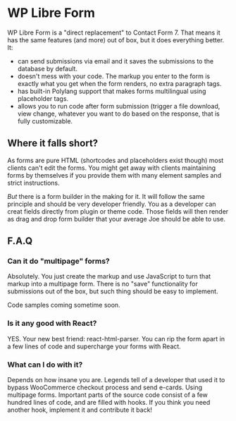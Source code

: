 # WP Libre Form
WP Libre Form is a "direct replacement" to Contact Form 7. That means it has the same features (and more) out of box, but it does everything better. It: 
* can send submissions via email and it saves the submissions to the database by default. 
* doesn't mess with your code. The markup you enter to the form is exactly what you get when the form renders, no extra paragraph tags. 
* has built-in Polylang support that makes forms multilingual using placeholder tags. 
* allows you to run code after form submission (trigger a file download, view change, whatever you want to do based on the response, that is fully customizable.  

## Where it falls short? 
As forms are pure HTML (shortcodes and placeholders exist though) most clients can't edit the forms. You might get away with clients maintaining forms by themselves if you provide them with many element samples and strict instructions. 

_But_ there is a form builder in the making for it. It will follow the same principle and should be very developer friendly. You as a developer can creat fields directly from plugin or theme code. Those fields will then render as drag and drop form builder that your average Joe should be able to use.

## F.A.Q
### Can it do "multipage" forms? 
Absolutely. You just create the markup and use JavaScript to turn that markup into a multipage form. There is no "save" functionality for submissions out of the box, but such thing should be easy to implement. 

Code samples coming sometime soon. 

### Is it any good with React? 
YES. Your new best friend: react-html-parser. You can rip the form apart in a few lines of code and supercharge your forms with React.

### What can I do with it?
Depends on how insane you are. Legends tell of a developer that used it to bypass WooCommerce checkout process and send e-cards. Using multipage forms. Important parts of the source code consist of a few hundred lines of code, and are filled with hooks. If you think you need another hook, implement it and contribute it back! 
